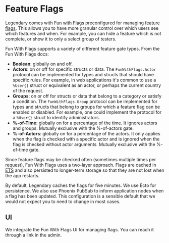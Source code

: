# Feature Flags

Legendary comes with [Fun with Flags](https://github.com/tompave/fun_with_flags)
preconfigured for managing [feature flags](https://en.wikipedia.org/wiki/Feature_toggle).
This allows you to have more granular control over which users see which features
and when. For example, you can hide a feature which is not complete, or show it
to only a select group of testers.


Fun With Flags supports a variety of different feature gate types. From
the Fun With Flags docs:

* **Boolean**: globally on and off.
* **Actors**: on or off for specific structs or data. The `FunWithFlags.Actor` protocol can be implemented for types and structs that should have specific rules. For example, in web applications it's common to use a `%User{}` struct or equivalent as an actor, or perhaps the current country of the request.
* **Groups**: on or off for structs or data that belong to a category or satisfy a condition. The `FunWithFlags.Group` protocol can be implemented for types and structs that belong to groups for which a feature flag can be enabled or disabled. For example, one could implement the protocol for a `%User{}` struct to identify administrators.
* **%-of-Time**: globally on for a percentage of the time. It ignores actors and groups. Mutually exclusive with the %-of-actors gate.
* **%-of-Actors**: globally on for a percentage of the actors. It only applies when the flag is checked with a specific actor and is ignored when the flag is checked without actor arguments. Mutually exclusive with the %-of-time gate.

Since feature flags may be checked often (sometimes multiple times per request),
Fun With Flags uses a two-layer approach. Flags are cached in [ETS](https://erlang.org/doc/man/ets.html)
and also persisted to longer-term storage so that they are not lost when the app
restarts.

By default, Legendary caches the flags for five minutes. We use Ecto for
persistence. We also use Phoenix PubSub to inform application nodes when a flag
has been updated. This configuration is a sensible default that we would not
expect you to need to change in most cases.

## UI

We integrate the Fun With Flags UI for managing flags. You can reach it through
a link in the admin.

